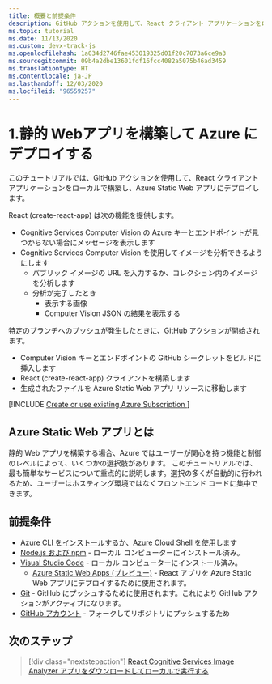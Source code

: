 ```yaml
---
title: 概要と前提条件
description: GitHub アクションを使用して、React クライアント アプリケーションをローカルで構築し、Azure Static Web アプリにデプロイします。
ms.topic: tutorial
ms.date: 11/13/2020
ms.custom: devx-track-js
ms.openlocfilehash: 1a034d2746fae453019325d01f20c7073a6ce9a3
ms.sourcegitcommit: 09b4a2dbe13601fdf16fcc4082a5075b46ad3459
ms.translationtype: HT
ms.contentlocale: ja-JP
ms.lasthandoff: 12/03/2020
ms.locfileid: "96559257"
---
```

# <a name="1-build-and-deploy-a-static-web-app-to-azure"></a>1.静的 Webアプリを構築して Azure にデプロイする

このチュートリアルでは、GitHub アクションを使用して、React クライアント アプリケーションをローカルで構築し、Azure Static Web アプリにデプロイします。 

React (create-react-app) は次の機能を提供します。 
* Cognitive Services Computer Vision の Azure キーとエンドポイントが見つからない場合にメッセージを表示します
* Cognitive Services Computer Vision を使用してイメージを分析できるようにします
    * パブリック イメージの URL を入力するか、コレクション内のイメージを分析します
    * 分析が完了したとき
        * 表示する画像
        * Computer Vision JSON の結果を表示する 

特定のブランチへのプッシュが発生したときに、GitHub アクションが開始されます。
* Computer Vision キーとエンドポイントの GitHub シークレットをビルドに挿入します
* React (create-react-app) クライアントを構築します
* 生成されたファイルを Azure Static Web アプリ リソースに移動します

[!INCLUDE [Create or use existing Azure Subscription ](../../includes/environment-subscription-h2.md)]

## <a name="what-is-an-azure-static-web-app"></a>Azure Static Web アプリとは

静的 Web アプリを構築する場合、Azure ではユーザーが関心を持つ機能と制御のレベルによって、いくつかの選択肢があります。 このチュートリアルでは、最も簡単なサービスについて重点的に説明します。選択の多くが自動的に行われるため、ユーザーはホスティング環境ではなくフロントエンド コードに集中できます。

## <a name="prerequisites"></a>前提条件

- [Azure CLI をインストールする](/cli/azure/install-azure-cli)か、[Azure Cloud Shell](https://shell.azure.com) を使用します
- [Node.js および npm](https://nodejs.org/en/download) - ローカル コンピューターにインストール済み。
- [Visual Studio Code](https://code.visualstudio.com/) - ローカル コンピューターにインストール済み。 
    - [Azure Static Web Apps (プレビュー)](https://marketplace.visualstudio.com/items?itemName=ms-azuretools.vscode-azurestaticwebapps) - React アプリを Azure Static Web アプリにデプロイするために使用されます。
- [Git](https://git-scm.com/downloads) - GitHub にプッシュするために使用されます。これにより GitHub アクションがアクティブになります。
- [GitHub アカウント](https://github.com/join) - フォークしてリポジトリにプッシュするため

## <a name="next-step"></a>次のステップ

> [!div class="nextstepaction"]
> [React Cognitive Services Image Analyzer アプリをダウンロードしてローカルで実行する](run-the-react-cognitive-services-image-analyzer-app-locally.md) 
